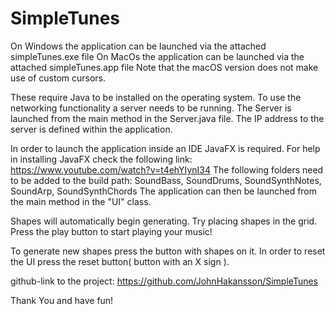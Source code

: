 # SimpleTunes

On Windows the application can be launched via the attached simpleTunes.exe file
On MacOs the application can be launched via the attached simpleTunes.app file
Note that the macOS version does not make use of custom cursors.

These require Java to be installed on the operating system.
To use the networking functionality a server needs to be running.
The Server is launched from the main method in the Server.java file.
The IP address to the server is defined within the application.

In order to launch the application inside an IDE JavaFX is required.
For help in installing JavaFX check the following link:
https://www.youtube.com/watch?v=t4ehYIynI34
The following folders need to be added to the build path: SoundBass, SoundDrums, SoundSynthNotes, SoundArp, SoundSynthChords
The application can then be launched from the main method in the "UI" class.

Shapes will automatically begin generating. Try placing shapes in the grid.
Press the play button to start playing your music!

To generate new shapes press the button with shapes on it.
In order to reset the UI press the reset button( button with an X sign ).

github-link to the project:
https://github.com/JohnHakansson/SimpleTunes

Thank You and have fun!